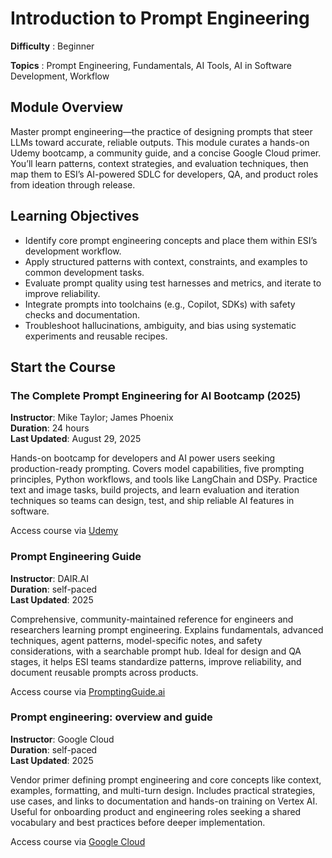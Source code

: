 
# Introduction to Prompt Engineering

**Difficulty** :  Beginner

**Topics** : Prompt Engineering, Fundamentals, AI Tools, AI in Software Development, Workflow




## Module Overview
Master prompt engineering—the practice of designing prompts that steer LLMs toward accurate, reliable outputs. This module curates a hands-on Udemy bootcamp, a community guide, and a concise Google Cloud primer. You’ll learn patterns, context strategies, and evaluation techniques, then map them to ESI’s AI-powered SDLC for developers, QA, and product roles from ideation through release.

## Learning Objectives
- Identify core prompt engineering concepts and place them within ESI’s development workflow.
- Apply structured patterns with context, constraints, and examples to common development tasks.
- Evaluate prompt quality using test harnesses and metrics, and iterate to improve reliability.
- Integrate prompts into toolchains (e.g., Copilot, SDKs) with safety checks and documentation.
- Troubleshoot hallucinations, ambiguity, and bias using systematic experiments and reusable recipes.

## Start the Course
### The Complete Prompt Engineering for AI Bootcamp (2025)
**Instructor**: Mike Taylor; James Phoenix  
**Duration**: 24 hours  
**Last Updated**: August 29, 2025  

Hands-on bootcamp for developers and AI power users seeking production-ready prompting. Covers model capabilities, five prompting principles, Python workflows, and tools like LangChain and DSPy. Practice text and image tasks, build projects, and learn evaluation and iteration techniques so teams can design, test, and ship reliable AI features in software.

Access course via [Udemy](https://www.udemy.com/course/prompt-engineering-for-ai/)  

### Prompt Engineering Guide
**Instructor**: DAIR.AI  
**Duration**: self-paced  
**Last Updated**: 2025

Comprehensive, community-maintained reference for engineers and researchers learning prompt engineering. Explains fundamentals, advanced techniques, agent patterns, model-specific notes, and safety considerations, with a searchable prompt hub. Ideal for design and QA stages, it helps ESI teams standardize patterns, improve reliability, and document reusable prompts across products.

Access course via [PromptingGuide.ai](https://www.promptingguide.ai/)  

### Prompt engineering: overview and guide
**Instructor**: Google Cloud  
**Duration**: self-paced  
**Last Updated**: 2025

Vendor primer defining prompt engineering and core concepts like context, examples, formatting, and multi-turn design. Includes practical strategies, use cases, and links to documentation and hands-on training on Vertex AI. Useful for onboarding product and engineering roles seeking a shared vocabulary and best practices before deeper implementation.

Access course via [Google Cloud](https://cloud.google.com/discover/what-is-prompt-engineering?hl=en)  
